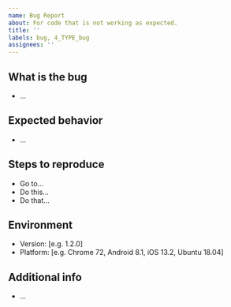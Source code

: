 ```yaml
---
name: Bug Report
about: For code that is not working as expected.
title: ''
labels: bug, 4_TYPE_bug
assignees: ''
---
```


<!--
Remember:

* Fill the relevant sections, and delete the rest.

* Write short, clear descriptions using bullet lists.

* Add assignees, milestone, and more tags if relevant.
-->

## What is the bug

- ...

## Expected behavior

- ...

## Steps to reproduce

- Go to...
- Do this...
- Do that...

## Environment

- Version: [e.g. 1.2.0]
- Platform: [e.g. Chrome 72, Android 8.1, iOS 13.2, Ubuntu 18.04]

## Additional info

- ...
